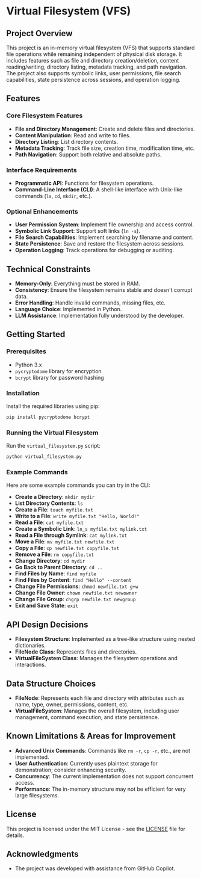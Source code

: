 # Virtual Filesystem (VFS)

## Project Overview

This project is an in-memory virtual filesystem (VFS) that supports standard file operations while remaining independent of physical disk storage. It includes features such as file and directory creation/deletion, content reading/writing, directory listing, metadata tracking, and path navigation. The project also supports symbolic links, user permissions, file search capabilities, state persistence across sessions, and operation logging.

## Features

### Core Filesystem Features
- **File and Directory Management**: Create and delete files and directories.
- **Content Manipulation**: Read and write to files.
- **Directory Listing**: List directory contents.
- **Metadata Tracking**: Track file size, creation time, modification time, etc.
- **Path Navigation**: Support both relative and absolute paths.

### Interface Requirements
- **Programmatic API**: Functions for filesystem operations.
- **Command-Line Interface (CLI)**: A shell-like interface with Unix-like commands (`ls`, `cd`, `mkdir`, etc.).

### Optional Enhancements
- **User Permission System**: Implement file ownership and access control.
- **Symbolic Link Support**: Support soft links (`ln -s`).
- **File Search Capabilities**: Implement searching by filename and content.
- **State Persistence**: Save and restore the filesystem across sessions.
- **Operation Logging**: Track operations for debugging or auditing.

## Technical Constraints
- **Memory-Only**: Everything must be stored in RAM.
- **Consistency**: Ensure the filesystem remains stable and doesn't corrupt data.
- **Error Handling**: Handle invalid commands, missing files, etc.
- **Language Choice**: Implemented in Python.
- **LLM Assistance**: Implementation fully understood by the developer.

## Getting Started

### Prerequisites
- Python 3.x
- `pycryptodome` library for encryption
- `bcrypt` library for password hashing

### Installation
Install the required libraries using pip:
```sh
pip install pycryptodome bcrypt
```

### Running the Virtual Filesystem
Run the `virtual_filesystem.py` script:
```sh
python virtual_filesystem.py
```

### Example Commands
Here are some example commands you can try in the CLI:

- **Create a Directory**: `mkdir mydir`
- **List Directory Contents**: `ls`
- **Create a File**: `touch myfile.txt`
- **Write to a File**: `write myfile.txt "Hello, World!"`
- **Read a File**: `cat myfile.txt`
- **Create a Symbolic Link**: `ln_s myfile.txt mylink.txt`
- **Read a File through Symlink**: `cat mylink.txt`
- **Move a File**: `mv myfile.txt newfile.txt`
- **Copy a File**: `cp newfile.txt copyfile.txt`
- **Remove a File**: `rm copyfile.txt`
- **Change Directory**: `cd mydir`
- **Go Back to Parent Directory**: `cd ..`
- **Find Files by Name**: `find myfile`
- **Find Files by Content**: `find "Hello" --content`
- **Change File Permissions**: `chmod newfile.txt g+w`
- **Change File Owner**: `chown newfile.txt newowner`
- **Change File Group**: `chgrp newfile.txt newgroup`
- **Exit and Save State**: `exit`

## API Design Decisions
- **Filesystem Structure**: Implemented as a tree-like structure using nested dictionaries.
- **FileNode Class**: Represents files and directories.
- **VirtualFileSystem Class**: Manages the filesystem operations and interactions.

## Data Structure Choices
- **FileNode**: Represents each file and directory with attributes such as name, type, owner, permissions, content, etc.
- **VirtualFileSystem**: Manages the overall filesystem, including user management, command execution, and state persistence.

## Known Limitations & Areas for Improvement
- **Advanced Unix Commands**: Commands like `rm -r`, `cp -r`, etc., are not implemented.
- **User Authentication**: Currently uses plaintext storage for demonstration; consider enhancing security.
- **Concurrency**: The current implementation does not support concurrent access.
- **Performance**: The in-memory structure may not be efficient for very large filesystems.

## License
This project is licensed under the MIT License - see the [LICENSE](LICENSE) file for details.

## Acknowledgments
- The project was developed with assistance from GitHub Copilot.